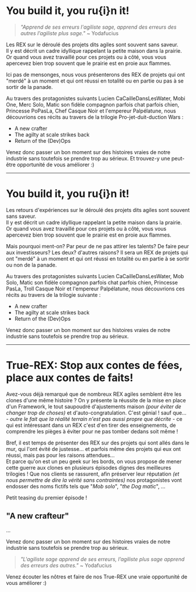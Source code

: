 # You build it, you ru{i}n it!

> *"Apprend de ses erreurs l'agiliste sage, apprend des erreurs des autres l’agiliste plus sage."* ~ Yodafucius

Les REX sur le déroulé des projets dits agiles sont souvent sans saveur.  
Il y est décrit un cadre idyllique rappelant la petite maison dans la prairie.  
Or quand vous avez travaillé pour ces projets ou à côté, vous vous apercevez bien trop souvent que le prairie est en proie aux flammes.

Ici pas de mensonges, nous vous présenterons des REX de projets qui ont "merdé" à un moment et qui ont réussi en totalité 
ou en partie ou pas à se sortir de la panade.

Au travers des protagonistes suivants Lucien CaCailleDansLesWater, Mobi One, Merc Solo, Matic son fidèle compagnon parfois chat parfois chien,
Princesse PoPasLa, Chef Casque Noir et l'empereur Palpélatune, nous découvrions ces récits au travers de la trilogie Pro-jet-duit-duction Wars :
- A new crafter
- The agilty at scale strikes back
- Return of the (Dev)Ops

Venez donc passer un bon moment sur des histoires vraies de notre industrie sans toutefois se prendre trop au sérieux.
Et trouvez-y une peut-être opportunité de vous améliorer :)

---

# You build it, you ru{i}n it!

Les retours d'expériences sur le déroulé des projets dits agiles sont souvent sans saveur.  
Il y est décrit un cadre idyllique rappelant la petite maison dans la prairie.  
Or quand vous avez travaillé pour ces projets ou à côté, vous vous apercevez bien trop souvent que le prairie est en proie aux flammes.  

Mais pourquoi ment-on? Par peur de ne pas attirer les talents? De faire peur aux investisseurs? Les deux? d'autres raisons?
Il sera un REX de projets qui ont "merdé" à un moment et qui ont réussi en totalité ou en partie à se sortir ou non de la panade.

Au travers des protagonistes suivants Lucien CaCailleDansLesWater, Mob Solo, Matic son fidèle compagnon parfois chat parfois chien, 
Princesse PasLa, Troll Casque Noir et l'empereur Palpélatune, nous découvrions ces récits au travers de la trilogie suivante :
- A new crafter
- The agilty at scale strikes back
- Return of the (Dev)Ops

Venez donc passer un bon moment sur des histoires vraies de notre industrie sans toutefois se prendre trop au sérieux.

---

# True-REX: Stop aux contes de fées, place aux contes de faits!
Avez-vous déjà remarqué que de nombreux REX agiles semblent être les clones d'une même histoire ? On y présente la réussite de la mise en place d'un Framework, le tout saupoudré d'ajustements maison *(pour éviter de changer trop de choses)* et d'auto-congratulation. C'est génial ! sauf que... *- outre le fait que la réalité terrain n'est pas aussi propre que décrite -* ce qui est intéressant dans un REX c'est d'en tirer des enseignements, de comprendre les pièges à éviter pour ne pas tomber dedans soit même !  

Bref, il est temps de présenter des REX sur des projets qui sont allés dans le mur, qui l'ont évité de justesse... et parfois même des projets qui eux ont réussi, mais pas pour les raisons attendues...  
Et parce qu'on est un peu geek sur les bords, on vous propose de mener cette guerre aux clones en plusieurs épisodes dignes des meilleures trilogies ! Que nos clients se rassurent, afin préserver leur réputation *(et nous permettre de dire la vérité sans contraintes)* nos protagonistes vont endosser des noms fictifs tels que "*Mob solo*", "*the Dog matic*", ...  

Petit teasing du premier épisode !
## "A new crafteur"
...  

Venez donc passer un bon moment sur des histoires vraies de notre industrie sans toutefois se prendre trop au sérieux.
> *"L'agiliste sage apprend de ses erreurs, l’agiliste plus sage apprend des erreurs des autres."* ~ Yodafucius

Venez écouter les nôtres et faire de nos True-REX une vraie opportunité de vous améliorer :)  
